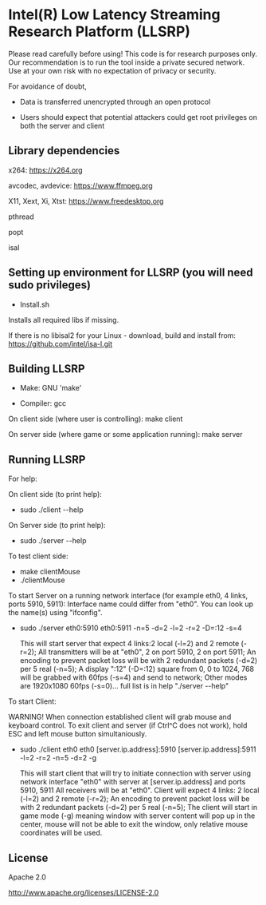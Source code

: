 Intel(R) Low Latency Streaming Research Platform (LLSRP)
=================================================

Please read carefully before using! This code is for research purposes only.
Our recommendation is to run the tool inside a private secured network.
Use at your own risk with no expectation of privacy or security.

For avoidance of doubt,

* Data is transferred unencrypted through an open protocol

* Users should expect that potential attackers could get root privileges on both the server and client

Library dependencies
--------------

x264: https://x264.org

avcodec, avdevice: https://www.ffmpeg.org

X11, Xext, Xi, Xtst: https://www.freedesktop.org

pthread

popt

isal

Setting up environment for LLSRP (you will need sudo privileges)
--------------

* Install.sh

Installs all required libs if missing.

If there is no libisal2 for your Linux - download, build and install from:
https://github.com/intel/isa-l.git

Building LLSRP
--------------

* Make: GNU 'make'

* Compiler: gcc

On client side (where user is controlling):
  make client

On server side (where game or some application running):
  make server

Running LLSRP
--------------

For help:

On client side (to print help):
* sudo ./client --help

On Server side (to print help):
* sudo ./server --help

To test client side:
* make clientMouse
* ./clientMouse

To start Server on a running network interface (for example eth0, 4 links, ports 5910, 5911):
  Interface name could differ from "eth0". You can look up the name(s) using "ifconfig".

* sudo ./server eth0:5910 eth0:5911 -n=5 -d=2 -l=2 -r=2 -D=:12 -s=4

  This will start server that expect 4 links:2 local (-l=2) and 2 remote (-r=2);
  All transmitters will be at "eth0", 2 on port 5910, 2 on port 5911;
  An encoding to prevent packet loss will be with 2 redundant packets (-d=2) per 5 real (-n=5);
  A display ":12" (-D=:12) square from 0, 0 to 1024, 768 will be grabbed with 60fps (-s=4) and send to network;
  Other modes are 1920x1080 60fps (-s=0)... full list is in help "./server --help"

To start Client:

  WARNING! When connection established client will grab mouse and keyboard control.
  To exit client and server (if Ctrl^C does not work), hold ESC and left mouse button simultaniously.

* sudo ./client eth0 eth0 [server.ip.address]:5910 [server.ip.address]:5911 -l=2 -r=2 -n=5 -d=2 -g

  This will start client that will try to initiate connection with server using
  network interface "eth0" with server at [server.ip.address] and ports 5910, 5911
  All receivers will be at "eth0". Client will expect 4 links: 2 local (-l=2) and 2 remote (-r=2);
  An encoding to prevent packet loss will be with 2 redundant packets (-d=2) per 5 real (-n=5);
  The client will start in game mode (-g) meaning window with server content will pop up
  in the center, mouse will not be able to exit the window, only relative mouse coordinates
  will be used.

License
--------------

Apache 2.0

http://www.apache.org/licenses/LICENSE-2.0
